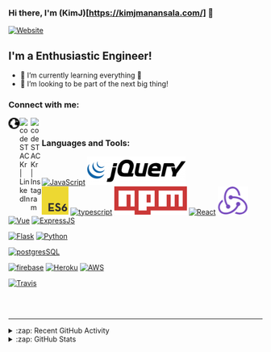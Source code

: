 ### Hi there, I'm (KimJ)[https://kimjmanansala.com/] 👋

[![Website](https://img.shields.io/website?label=https://kimjmanansala.com/&style=for-the-badge&url=https%3A%2F%2Fcodestackr.com)](https://kimjmanansala.com/)


## I'm a Enthusiastic Engineer!

- 🌱 I’m currently learning everything 🤣
- 📡 I’m looking to be part of the next big thing!

### Connect with me:

[<img align="left" alt="KimJManansala.com" width="22px" src="https://raw.githubusercontent.com/iconic/open-iconic/master/svg/globe.svg" />][website]
[<img align="left" alt="codeSTACKr | LinkedIn" width="22px" src="https://cdn.jsdelivr.net/npm/simple-icons@v3/icons/linkedin.svg" />][linkedin]
[<img align="left" alt="codeSTACKr | Instagram" width="22px" src="https://cdn.jsdelivr.net/npm/simple-icons@v3/icons/instagram.svg" />][instagram]

<br />

### Languages and Tools:


[![JavaScript](http://3con14.biz/code/_data/js/intro/js-logo.png)](https://developer.mozilla.org/en-US/docs/Web/JavaScript)
[![jQuery](https://github.com/Iggy-Codes/logo-images/blob/master/logos/jquery.png)](http://jquery.com/)  
[![ES6](https://github.com/MarioTerron/logo-images/blob/master/logos/es6.png)](http://www.ecma-international.org/ecma-262/6.0/) 
[![typescript](https://raw.githubusercontent.com/remojansen/logo.ts/master/ts.jpg)](https://www.typescriptlang.org/)
[![npm](https://github.com/MarioTerron/logo-images/blob/master/logos/npm.png)](https://www.npmjs.com/)
[![React](https://raw.githubusercontent.com/jalbertsr/logo-badge-images/master/img/react_logo.png)](https://facebook.github.io/react/)
[![Redux](https://github.com/MarioTerron/logo-images/blob/master/logos/redux.png)](http://redux.js.org)
[![Vue](https://github.com/jalbertsr/logo-badge-images/blob/master/img/rsz_vue.png?raw=true)](https://vuejs.org)
[![ExpressJS](https://github.com/MarioTerron/logo-images/blob/master/logos/expressjs.png)](http://expressjs.com///)

[![Flask](https://github.com/jalbertsr/logo-badge-images/blob/master/img/rsz_flask.png?raw=true)](http://flask.pocoo.org/)
[![Python](https://github.com/jalbertsr/logo-badge-images/blob/master/img/rsz_python.png?raw=true)](https://www.python.org/)

[![postgresSQL](https://github.com/jalbertsr/logo-badge-images/blob/master/img/rsz_postgresql.png?raw=true)](https://www.postgresql.org/)

[![firebase](https://cdn4.iconfinder.com/data/icons/google-i-o-2016/512/google_firebase-2-128.png)](https://firebase.google.com/)
[![Heroku](https://github.com/jalbertsr/logo-badge-images/blob/master/img/rsz_heroku.png?raw=true)](https://www.heroku.com/)
[![AWS](https://github.com/jalbertsr/logo-badge-images/blob/master/img/rsz_aws.png?raw=true)](https://aws.amazon.com/es/)


[![Travis](https://github.com/jalbertsr/logo-badge-images/blob/master/img/rsz_travis-ci.png?raw=true)](https://travis-ci.org/)


<br />
<br />

---


<details>
  <summary>:zap: Recent GitHub Activity</summary>

</details>

<details>
  <summary>:zap: GitHub Stats</summary>

  <img align="left" alt="KimJ's GitHub Stats" src="https://github-readme-stats.vercel.app/api?username=kimjmanansala&show_icons=true&hide_border=true" />

  [![Top Langs](https://github-readme-stats.vercel.app/api/top-langs/?username=kimjmanansala&layout=compact)](https://github.com/anuraghazra/github-readme-stats)


</details>

[website]: https://kimjmanansala.com/
[instagram]: https://www.instagram.com/kimjmanansala/?hl=en
[linkedin]: www.linkedin.com/in/kim-jasper-manansala
[nullLink]: ''